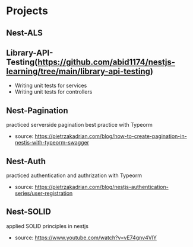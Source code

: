 # Projects

## Nest-ALS

## Library-API-Testing(https://github.com/abid1174/nestjs-learning/tree/main/library-api-testing)

- Writing unit tests for services
- Writing unit tests for controllers
  
## Nest-Pagination

practiced serverside pagination best practice with Typeorm

- source: https://pietrzakadrian.com/blog/how-to-create-pagination-in-nestjs-with-typeorm-swagger

## Nest-Auth

practiced authentication and authrization with Typeorm

- source: https://pietrzakadrian.com/blog/nestjs-authentication-series/user-registration

## Nest-SOLID

applied SOLID principles in nestjs

- source: https://www.youtube.com/watch?v=vE74gnv4VlY
